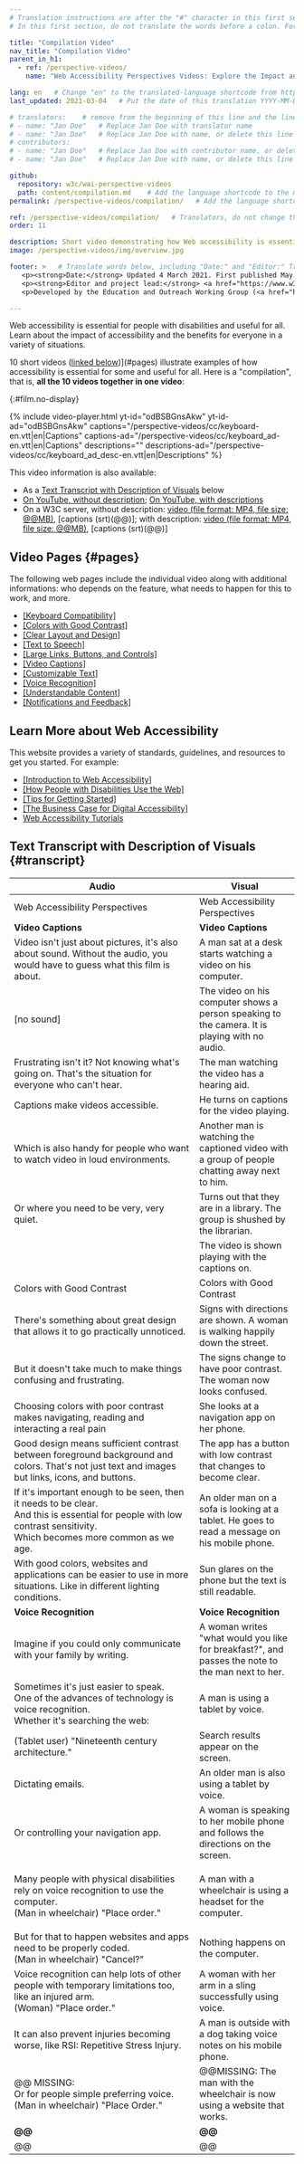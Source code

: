 ```yaml
---
# Translation instructions are after the "#" character in this first section. They are comments that do not show up in the web page. You do not need to translate the instructions after #.
# In this first section, do not translate the words before a colon. For example, do not translate "title:". Do translate the text after "title:".

title: "Compilation Video"
nav_title: "Compilation Video"
parent_in_h1:
  - ref: /perspective-videos/
    name: "Web Accessibility Perspectives Videos: Explore the Impact and Benefits for Everyone"  # translate the text in quotes

lang: en   # Change "en" to the translated-language shortcode from https://www.iana.org/assignments/language-subtag-registry/language-subtag-registry
last_updated: 2021-03-04   # Put the date of this translation YYYY-MM-DD (with month in the middle)

# translators:    # remove from the beginning of this line and the lines below: "# " (the hash sign and the space)
# - name: "Jan Doe"   # Replace Jan Doe with translator name
# - name: "Jan Doe"   # Replace Jan Doe with name, or delete this line if not multiple translators
# contributors:
# - name: "Jan Doe"   # Replace Jan Doe with contributor name, or delete this line if none
# - name: "Jan Doe"   # Replace Jan Doe with name, or delete this line if not multiple contributors

github:
  repository: w3c/wai-perspective-videos
  path: content/compilation.md    # Add the language shortcode to the middle of the filename, for example: content/compilation.fr.md
permalink: /perspective-videos/compilation/   # Add the language shortcode to the end, with no slash at end, for example: /perspective-videos/compilation/fr

ref: /perspective-videos/compilation/   # Translators, do not change this 
order: 11

description: Short video demonstrating how Web accessibility is essential for people with disabilities and useful for all in a variety of situations.
image: /perspective-videos/img/overview.jpg

footer: >   # Translate words below, including "Date:" and "Editor:" Translate the Working Group name. Leave the Working Group acronym in English. Do *not* change the dates in the footer below.
   <p><strong>Date:</strong> Updated 4 March 2021. First published May 2016. <a href="./changelog/">Changelog</a></p>
   <p><strong>Editor and project lead:</strong> <a href="https://www.w3.org/People/shadi">Shadi Abou-Zahra</a>. <a href="./acknowledgements/">Acknowledgements</a> lists contributors.</p>
   <p>Developed by the Education and Outreach Working Group (<a href="https://www.w3.org/WAI/EO/">EOWG</a>) with support from the <a href="https://www.w3.org/WAI/DEV/">WAI-DEV project</a>, co-funded by the European Commission.</p>

---
```


Web accessibility is essential for people with disabilities and useful for all. Learn about the impact of accessibility and the benefits for everyone in a variety of situations.

10 short videos ([linked below](#pages))](#pages) illustrate examples of how accessibility is essential for some and useful for all. Here is a "compilation", that is, **all the 10 videos together in one video**:

{:#film.no-display}

{% include video-player.html
    yt-id="odBSBGnsAkw"
    yt-id-ad="odBSBGnsAkw"
    captions="/perspective-videos/cc/keyboard-en.vtt|en|Captions"
    captions-ad="/perspective-videos/cc/keyboard_ad-en.vtt|en|Captions"
    descriptions=""
    descriptions-ad="/perspective-videos/cc/keyboard_ad_desc-en.vtt|en|Descriptions"
%}

This video information is also available:
* As a [Text Transcript with Description of Visuals](#transcript) below
* [On YouTube, without description](@@); [On YouTube, with descriptions](@@)
* On a W3C server, without description: [video (file format: MP4, file size: @@MB)](@@), [captions (srt)(@@)]; with description: [video (file format: MP4, file size: @@MB)](@@), [captions (srt)(@@)]

## Video Pages {#pages}

The following web pages include the individual video along with additional informations: who depends on the feature, what needs to happen for this to work, and more.

* [[Keyboard Compatibility]](/perspective-videos/keyboard/)
* [[Colors with Good Contrast]](/perspective-videos/contrast/)
* [[Clear Layout and Design]](/perspective-videos/layout/)
* [[Text to Speech]](/perspective-videos/speech/)
* [[Large Links, Buttons, and Controls]](/perspective-videos/controls/)
* [[Video Captions]](/perspective-videos/captions/)
* [[Customizable Text]](/perspective-videos/customizable/)
* [[Voice Recognition]](/perspective-videos/voice/)
* [[Understandable Content]](/perspective-videos/understandable/)
* [[Notifications and Feedback]](/perspective-videos/notifications/)

## Learn More about Web Accessibility

This website provides a variety of standards, guidelines, and resources to get you started. For example:
* [[Introduction to Web Accessibility]](/fundamentals/accessibility-intro/)
* [[How People with Disabilities Use the Web]](/people-use-web/)
* [[Tips for Getting Started]](/tips/)
* [[The Business Case for Digital Accessibility]](/business-case/)
* [Web Accessibility Tutorials](https://www.w3.org/WAI/tutorials/)

## Text Transcript with Description of Visuals {#transcript}

 <table>
  <thead>
    <tr>
      <th width="65%">Audio</th>
      <th>Visual</th>
    </tr>
  </thead>
  <tbody>
    <tr>
      <td>Web Accessibility Perspectives</td>
      <td>Web Accessibility Perspectives</td>
    </tr>
    <tr>
      <td><strong>Video Captions</strong></td>
      <td><strong>Video Captions</strong></td>
    </tr>
    <tr>
      <td>Video isn't just about pictures, it's also about sound. Without the audio, you would have to guess what this film is about.</td>
      <td>A man sat at a desk starts watching a video on his computer.<br /></td>
    </tr>
    <tr>
      <td>[no sound]</td>
      <td>The video on his computer shows a person speaking to the camera. It is playing with no audio.</td>
    </tr>
    <tr>
      <td>Frustrating isn't it? Not knowing what's going on. That's the situation for everyone who can't hear.</td>
      <td>The man watching the video has a hearing aid.</td>
    </tr>
    <tr>
      <td>Captions make videos accessible.</td>
      <td>He turns on captions for the video playing.</td>
    </tr>
    <tr>
      <td>Which is also handy for people who want to watch video in loud environments.</td>
      <td>Another man is watching the captioned video with a group of people chatting away next to him.</td>
    </tr>
    <tr>
      <td>Or where you need to be very, very quiet.</td>
      <td>Turns out that they are in a library. The group is shushed by the librarian.</td>
    </tr>
    <tr>
      <td>&nbsp;</td>
      <td>The video is shown playing with the captions on.</td>
    </tr>
<!-- 2 -->
    <tr>
      <td></strong>Colors with Good Contrast</strong></td>
      <td></strong>Colors with Good Contrast</strong></td>
    </tr>
    <tr>
      <td>There's something about great design that allows it to go practically unnoticed.</td>
      <td>Signs with directions are shown. A woman is walking happily down the street.</td>
    </tr>
    <tr>
      <td>But it doesn't take much to make things confusing and frustrating.</td>
      <td>The signs change to have poor contrast. The woman now looks confused.</td>
    </tr>
    <tr>
      <td>Choosing colors with poor contrast makes navigating, reading and interacting a real pain</td>
      <td>She looks at a navigation app on her phone.</td>
    </tr>
    <tr>
      <td>Good design means sufficient contrast between foreground background and colors. That's not just text and images but links, icons, and buttons.</td>
      <td>The app has a button with low contrast that changes to become clear.</td>
    </tr>
    <tr>
      <td>If it's important enough to be seen, then it needs to be clear.<br />
        And this is essential for people with low contrast sensitivity.<br />
        Which becomes more common as we age.</td>
      <td>An older man on a sofa is looking at a tablet. He goes to read a message on his mobile phone.</td>
    </tr>
    <tr>
      <td>With good colors, websites and applications can be easier to use in more situations. Like in different lighting conditions.</td>
      <td>Sun glares on the phone but the text is still readable.</td>
    </tr>
<!-- 3 -->
     <tr>
      <td><strong>Voice Recognition</strong></td>
      <td><strong>Voice Recognition</strong></td>
    </tr>
    <tr>
      <td>Imagine if you could only communicate with your family by writing.<br /></td>
      <td>A woman writes &quot;what would you like for breakfast?&quot;, and passes the note to the man next to her.<br /></td>
    </tr>
    <tr>
      <td>Sometimes it's just easier to speak.<br />
        One of the advances of technology is voice recognition.<br />
        Whether it's searching the web:</td>
      <td>A man is using a tablet by voice.</td>
    </tr>
    <tr>
      <td>(Tablet user) &quot;Nineteenth century architecture.&quot;</td>
      <td>Search results appear on the screen.</td>
    </tr>
    <tr>
      <td>Dictating emails.</td>
      <td>An older man is also using a tablet by voice.</td>
    </tr>
    <tr>
      <td>Or controlling your navigation app.</td>
      <td>A woman is speaking to her mobile phone and follows the directions on the screen.</td>
    </tr>
    <tr>
      <td><p>Many people with physical disabilities rely on voice recognition to use the computer.<br />
          (Man in wheelchair) &quot;Place order.&quot;<br />
        </p></td>
      <td>A man with a wheelchair is using a headset for the computer.</td>
    </tr>
    <tr>
      <td>But for that to happen websites and apps need to be properly coded.<br />
(Man in wheelchair)                     &quot;Cancel?&quot;</td>
      <td>Nothing happens on the computer.</td>
    </tr>
    <tr>
      <td>Voice recognition can help lots of other people with temporary limitations too, like an injured arm.<br />
(Woman)                     &quot;Place order.&quot;</td>
      <td>A woman with her arm in a sling successfully using voice.</td>
    </tr>
    <tr>
      <td>It can also prevent injuries becoming worse, like RSI: Repetitive Stress Injury.</td>
      <td>A man is outside with a dog taking voice notes on his mobile phone.</td>
    </tr>
    <tr>
      <td>@@ MISSING: <br>
        Or for people simple preferring voice.<br />
        (Man in wheelchair) &quot;Place Order.&quot;</td>
      <td>@@MISSING: The man with the wheelchair is now using a website that works.</td>
    </tr>
<!-- 4 -->
     <tr>
      <td><strong>@@</strong></td>
      <td><strong>@@</strong></td>
    </tr>
    <tr>
      <td>@@</td>
      <td>@@</td>
    </tr>    
  </tbody>
</table>
